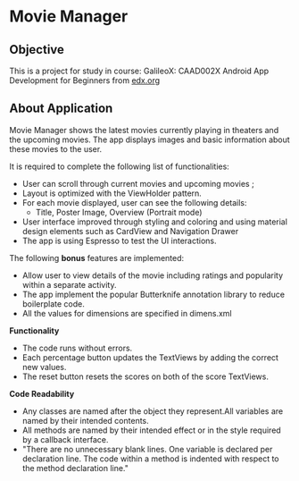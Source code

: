 Movie Manager
=============

Objective
---------

This is a project for study in course: GalileoX: CAAD002X Android App Development for Beginners from [edx.org](http://www.edx.org)

About Application
-----------------

Movie Manager shows the latest movies currently playing in theaters and the upcoming movies. The app displays images and basic information about these movies to the user.

It is required to complete the following list of functionalities:

 - User can scroll through current movies and upcoming movies ;
 - Layout is optimized with the ViewHolder pattern. 
 - For each movie displayed, user can see the following details: 
	 - Title, Poster Image, Overview
   (Portrait mode) 
 - User interface improved through styling and coloring and using material design elements such as CardView and Navigation Drawer 
 - The app is using Espresso to test the UI interactions.

The following **bonus** features are implemented:

 - Allow user to view details of the movie including ratings and popularity within a separate activity.
 - The app implement the popular Butterknife annotation library to reduce boilerplate code.
 - All the values for dimensions are specified in dimens.xml

**Functionality**

 - The code runs without errors.
 - Each percentage button updates the TextViews by adding the correct new values.
 - The reset button resets the scores on both of the score TextViews.

**Code Readability**

- Any classes are named after the object they represent.All variables are named by their intended contents. 
- All methods are named by their intended effect or in the style required by a callback interface.
- "There are no unnecessary blank lines. One variable is declared per declaration line. The code within a method is indented with respect to the method declaration line."

